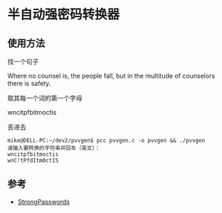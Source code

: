 # 半自动强密码转换器

## 使用方法

找一个句子

Where no counsel is, the people fall, but in the multitude of counselors there is safety.

取其每一个词的第一个字母

wncitpfbitmoctis

丢进去

```
mike@DELL-PC:~/dev2/pvvgen$ pcc pvvgen.c -o pvvgen && ./pvvgen
请输入要转换的字符串并回车（英文）：
wncitpfbitmoctis
wnC!tPfdItm0ctI5
```
## 参考

* [StrongPasswords](https://help.ubuntu.com/community/StrongPasswords)
